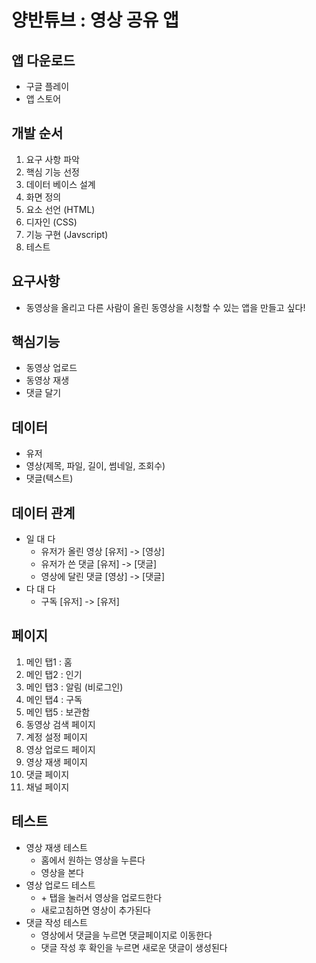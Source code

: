 # 양반튜브 : 영상 공유 앱

## 앱 다운로드
- 구글 플레이
- 앱 스토어

## 개발 순서
1. 요구 사항 파악
2. 핵심 기능 선정
3. 데이터 베이스 설계
4. 화면 정의
5. 요소 선언 (HTML)
6. 디자인 (CSS)
7. 기능 구현 (Javscript)
8. 테스트

## 요구사항
- 동영상을 올리고 다른 사람이 올린 동영상을 시청할 수 있는 앱을 만들고 싶다!

## 핵심기능
- 동영상 업로드
- 동영상 재생
- 댓글 달기

## 데이터
- 유저
- 영상\(제목, 파일, 길이, 썸네일, 조회수\)
- 댓글\(텍스트\)

## 데이터 관계
- 일 대 다
  - 유저가 올린 영상 [유저] -> [영상] 
  - 유저가 쓴 댓글 [유저] -> [댓글] 
  - 영상에 달린 댓글 [영상] -> [댓글]
- 다 대 다
  - 구독 [유저] -> [유저]

## 페이지
1. 메인 탭1 : 홈
2. 메인 탭2 : 인기
3. 메인 탭3 : 알림 (비로그인)
4. 메인 탭4 : 구독
5. 메인 탭5 : 보관함
6. 동영상 검색 페이지
7. 계정 설정 페이지
8. 영상 업로드 페이지
9. 영상 재생 페이지
10. 댓글 페이지
11. 채널 페이지

## 테스트
- 영상 재생 테스트
  - 홈에서 원하는 영상을 누른다
  - 영상을 본다
- 영상 업로드 테스트
  - \+ 탭을 눌러서 영상을 업로드한다
  - 새로고침하면 영상이 추가된다
- 댓글 작성 테스트
  - 영상에서 댓글을 누르면 댓글페이지로 이동한다
  - 댓글 작성 후 확인을 누르면 새로운 댓글이 생성된다
